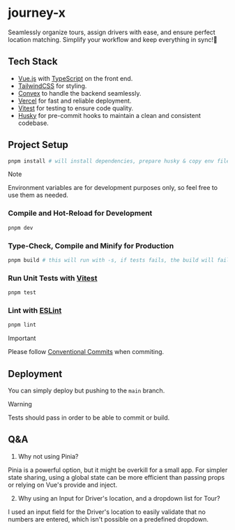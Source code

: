 # journey-x

Seamlessly organize tours, assign drivers with ease, and ensure perfect location matching.
Simplify your workflow and keep everything in sync!🚀

## Tech Stack

- [Vue.js](https://vuejs.org/) with [TypeScript](https://www.typescriptlang.org/) on the front end.
- [TailwindCSS](https://tailwindcss.com/) for styling.
- [Convex](https://www.convex.dev/) to handle the backend seamlessly.
- [Vercel](https://vercel.com/) for fast and reliable deployment.
- [Vitest](https://vitest.dev/) for testing to ensure code quality.
- [Husky](https://typicode.github.io/husky/) for pre-commit hooks to maintain a clean and consistent codebase.

## Project Setup

```sh
pnpm install # will install dependencies, prepare husky & copy env files.
```

> [!NOTE]
> Environment variables are for development purposes only, so feel free to use them as needed.

### Compile and Hot-Reload for Development

```sh
pnpm dev
```

### Type-Check, Compile and Minify for Production

```sh
pnpm build # this will run with -s, if tests fails, the build will fail.
```

### Run Unit Tests with [Vitest](https://vitest.dev/)

```sh
pnpm test
```

### Lint with [ESLint](https://eslint.org/)

```sh
pnpm lint
```

> [!IMPORTANT]  
> Please follow [Conventional Commits](https://www.conventionalcommits.org/en/v1.0.0/) when commiting.

## Deployment

You can simply deploy but pushing to the `main` branch.

> [!WARNING]  
> Tests should pass in order to be able to commit or build.

## Q&A

1. Why not using Pinia?

Pinia is a powerful option, but it might be overkill for a small app. For simpler state sharing, using a global state can be more efficient than passing props or relying on Vue's provide and inject.

2. Why using an Input for Driver's location, and a dropdown list for Tour?

I used an input field for the Driver's location to easily validate that no numbers are entered, which isn't possible on a predefined dropdown.
